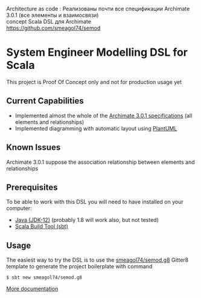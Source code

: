 Architecture as code : Реализованы почти все спецификации Archimate 3.0.1 (все элементы и взаимосвязи)   
concept Scala DSL для Archimate   
https://github.com/smeagol74/semod   


# System Engineer Modelling DSL for Scala
This project is Proof Of Concept only and not for production usage yet

## Current Capabilities
* Implemented almost the whole of the [Archimate 3.0.1 specifications][archimate] (all elements and relationships)
* Implemented diagramming with automatic layout using [PlantUML][puml]

## Known Issues
Archimate 3.0.1 suppose the association relationship between elements and relationships

## Prerequisites
To be able to work with this DSL you will need to have installed on your computer:
* [Java (JDK-12)][jdk] (probably 1.8 will work also, but not tested)
* [Scala Build Tool (sbt)][sbt]

## Usage
The easiest way to try the DSL is to use the [smeagol74/semod.g8][g8] Gitter8 template to generate the project boilerplate with command
```shell script
$ sbt new smeagol74/semod.g8
```

[More documentation][pages]

[archimate]: http://pubs.opengroup.org/architecture/archimate3-doc/toc.html
[sbt]: https://www.scala-sbt.org/
[jdk]: https://jdk.java.net/12/
[g8]: https://github.com/smeagol74/semod.g8
[puml]: http://plantuml.com/
[pages]: https://smeagol74.github.io/semod/
